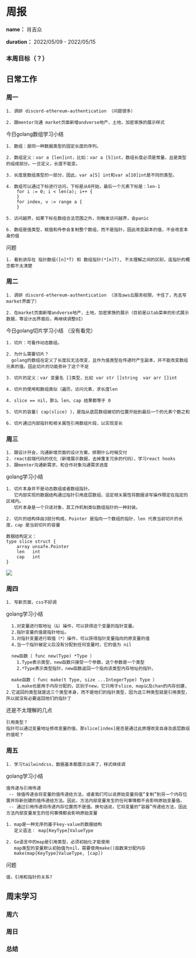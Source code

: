 周报
====

**name：** 肖吉众

**duration：** 2022/05/09 - 2022/05/15



### 本周目标（？）


日常工作
--------

### 周一

```
1. 调研 discord-ethereum-authentication （问题很多）

2. 跟mentor沟通 market页面新增andverse地产，土地，加密家族的展示样式
```

今日golang数组学习小结
```
1. 数组：是同一种数据类型的固定长度的序列。

2. 数组定义：var a [len]int，比如：var a [5]int，数组长度必须是常量，且是类型的组成部分。一旦定义，长度不能变。

3. 长度是数组类型的一部分，因此，var a[5] int和var a[10]int是不同的类型。
    
4. 数组可以通过下标进行访问，下标是从0开始，最后一个元素下标是：len-1
    for i := 0; i < len(a); i++ {
    }
    for index, v := range a {
    }
    
5. 访问越界，如果下标在数组合法范围之外，则触发访问越界，会panic
    
6. 数组是值类型，赋值和传参会复制整个数组，而不是指针。因此改变副本的值，不会改变本身的值
```

问题
```
1. 看到讲存在 指针数组([n]*T) 和 数组指针(*[n]T), 不太理解之间的区别，连指针的概念都不太清楚
```


### 周二
```
1. 调研 discord-ethereum-authentication （涉及aws云服务权限，卡住了，先去写market界面了）

2. 在market页面新增andverse地产，土地，加密家族的展示（目前是以tab菜单的形式展示数据，等设计出界面后，再继续调整UI）
```

今日golang切片学习小结 （没有看完）
```
1. 切片：可看作动态数组。

2. 为什么需要切片？
  golang的数组在定义了长度后无法改变，且作为值类型在传递时产生副本，并不能改变数组元素的值。因此切片的功能弥补了这个不足

3. 切片的定义：var 变量名 []类型，比如 var str []string  var arr []int

4. 切片的使用和数组类似（遍历，访问元素，求长度len
    
4. slice == nil，那么 len、cap 结果都等于 0
    
5. 切片的容量( cap(slice) )，是指从底层数组被切的位置开始到最后一个的元素个数之和

6. 切片通过内部指针和相关属性引用数组片段，以实现变长
```

### 周三
```
1. 跟设计开会，沟通新增页面的设计方案，排期什么时候交付
2. react前端代码的优化（新增展示数据，去掉重复冗余的代码），学习react hooks
3. 跟menter沟通新需求，和合作对象沟通需求进度
```

golang学习小结
```
1. 切片本身并不是动态数组或者数组指针。
   它内部实现的数据结构通过指针引用底层数组，设定相关属性将数据读写操作限定在指定的区域内。
   切片本身是一个只读对象，其工作机制类似数组指针的一种封装。

2. 切片的结构体由3部分构成，Pointer 是指向一个数组的指针，len 代表当前切片的长度，cap 是当前切片的容量
   
数据结构定义：
type slice struct {
    array unsafe.Pointer
    len   int
    cap   int
}

```
![](https://www.topgoer.com/static/3.8/slice-3.png)

### 周四
```
1. 写新页面，css不好调
```

golang学习小结
```
  1.对变量进行取地址（&）操作，可以获得这个变量的指针变量。
  2.指针变量的值是指针地址。
  3.对指针变量进行取值（*）操作，可以获得指针变量指向的原变量的值
  4.当一个指针被定义后没有分配到任何变量时，它的值为 nil

  new函数（ func new(Type) *Type ）
    1.Type表示类型，new函数只接受一个参数，这个参数是一个类型
    2.*Type表示类型指针，new函数返回一个指向该类型内存地址的指针。

  make函数（ func make(t Type, size ...IntegerType) Type ）
    1.make也是用于内存分配的，区别于new，它只用于slice、map以及chan的内存创建，2.它返回的类型就是这三个类型本身，而不是他们的指针类型，因为这三种类型就是引用类型，所以就没有必要返回他们的指针了
```
还是不太理解的几点
```
引用类型？
指针可以通过变量地址修改变量的值，那slice[index]是否是通过此原理改变自身及底层数组的值呢？
```

### 周五
```
1. 学习tailwindcss，数据基本都展示出来了，样式继续调
```

golang学习小结
```
值传递与引用传递
 -- 按值传递会将变量的值传递给方法，或者我们可以说原始变量将值“复制”到另一个内存位置并将新创建的值传递给方法。因此，方法内部变量发生的任何事情都不会影响原始变量值。
 -- 通过引用传递将传递内存位置而不是值。换句话说，它将变量的“容器”传递给方法，因此方法内部变量发生的任何事情都会影响原始变量

1. map是一种无序的基于key-value的数据结构
   定义语法： map[KeyType]ValueType

2. Go语言中的map是引用类型，必须初始化才能使用
   map类型的变量默认初始值为nil，需要使用make()函数来分配内存
   make(map[KeyType]ValueType, [cap])

```

问题
```
值，引用和指针的关系?

```

周末学习
--------

### 周六

### 周日


### 总结
